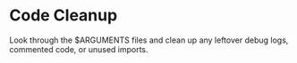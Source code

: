 # Code Cleanup

Look through the $ARGUMENTS files and clean up any leftover debug logs, commented code, or unused imports.

